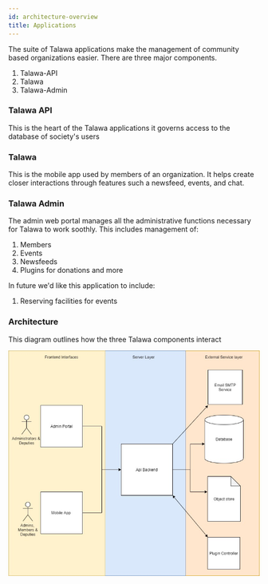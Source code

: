 ```yaml
---
id: architecture-overview
title: Applications
---
```


The suite of Talawa applications make the management of community based organizations easier. There are three major components.

1. Talawa-API
1. Talawa
1. Talawa-Admin

### Talawa API
This is the heart of the Talawa applications it governs access to the database of society's users
### Talawa
This is the mobile app used by members of an organization. It helps create closer interactions through features such a newsfeed, events, and chat.

### Talawa Admin
The admin web portal manages all the administrative functions necessary for Talawa to work soothly. This includes management of:
1. Members
1. Events
1. Newsfeeds
1. Plugins for donations and more

In future we'd like this application to include:
1. Reserving facilities for events

### Architecture

This diagram outlines how the three Talawa components interact

![img](/img/Talawa.jpg)


